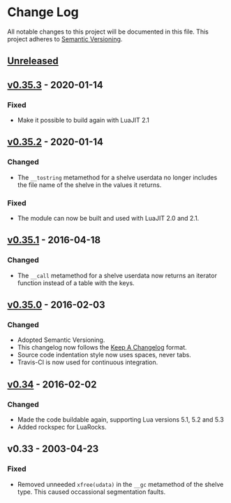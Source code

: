 # Change Log

All notable changes to this project will be documented in this file. This
project adheres to [Semantic Versioning](http://semver.org).

## [Unreleased]

## [v0.35.3] - 2020-01-14
### Fixed
- Make it possible to build again with LuaJIT 2.1

## [v0.35.2] - 2020-01-14
### Changed
- The `__tostring` metamethod for a shelve userdata no longer includes the
  file name of the shelve in the values it returns.

### Fixed
- The module can now be built and used with LuaJIT 2.0 and 2.1.

## [v0.35.1] - 2016-04-18
### Changed
- The `__call` metamethod for a shelve userdata now returns an iterator
  function instead of a table with the keys.

## [v0.35.0] - 2016-02-03
### Changed
- Adopted Semantic Versioning.
- This changelog now follows the [Keep A Changelog](http://keepachangelog.com/)
  format.
- Source code indentation style now uses spaces, never tabs.
- Travis-CI is now used for continuous integration.

## [v0.34] - 2016-02-02
### Changed
- Made the code buildable again, supporting Lua versions 5.1, 5.2 and 5.3
- Added rockspec for LuaRocks.

## v0.33 - 2003-04-23
### Fixed
- Removed unneeded `xfree(udata)` in the `__gc` metamethod of the shelve type.
  This caused occassional segmentation faults.

[Unreleased]: https://github.com/aperezdc/lua-shelve/compare/v0.35.3...HEAD
[v0.35.3]: https://github.com/aperezdc/lua-shelve/compare/v0.35.2...v0.35.3
[v0.35.2]: https://github.com/aperezdc/lua-shelve/compare/v0.35.1...v0.35.2
[v0.35.1]: https://github.com/aperezdc/lua-shelve/compare/v0.35.0...v0.35.1
[v0.35.0]: https://github.com/aperezdc/lua-shelve/compare/v0.34...v0.35.0
[v0.34]: https://github.com/aperezdc/lua-shelve/compare/v0.33...v0.34
